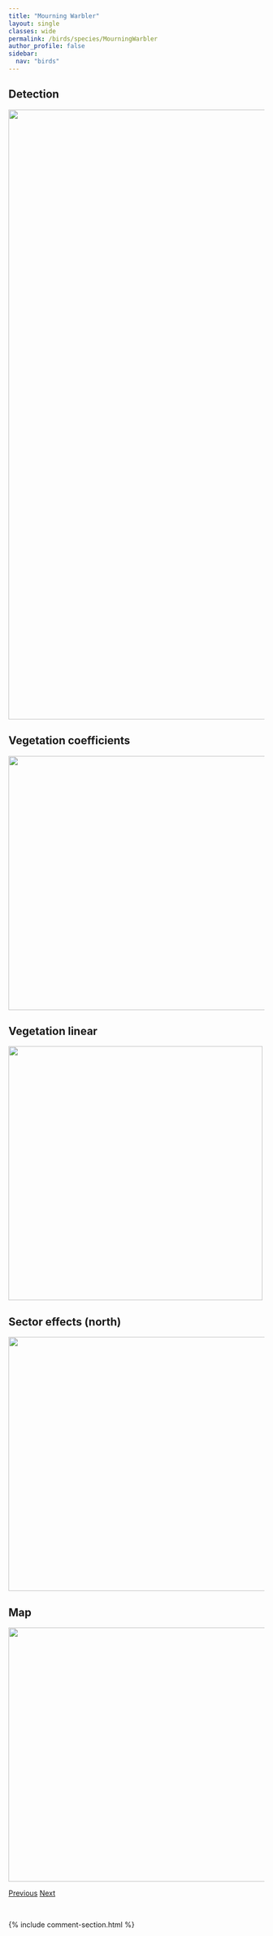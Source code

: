 ```yaml
---
title: "Mourning Warbler"
layout: single
classes: wide
permalink: /birds/species/MourningWarbler
author_profile: false
sidebar:
  nav: "birds"
---
```


<h2>Detection</h2>

<a href="https://drive.google.com/uc?export=view&id=1cxdaT842WQcBjxRg9FMT6RZz9N3pdlIc">
<img src="https://drive.google.com/uc?export=view&id=1cxdaT842WQcBjxRg9FMT6RZz9N3pdlIc" height = "1200" width = "800">
</a>

<h2>Vegetation coefficients</h2>

<a href="https://drive.google.com/uc?export=view&id=1xSV3HEAsuyt-7nX45QmBkvvxGVi_MoFy">
<img src="https://drive.google.com/uc?export=view&id=1xSV3HEAsuyt-7nX45QmBkvvxGVi_MoFy" height = "500" width = "1000">
</a>

<h2>Vegetation linear</h2>

<a href="https://drive.google.com/uc?export=view&id=1ZMHGIYNphGeubEoGArCRMCaS6_c3E5UB">
<img src="https://drive.google.com/uc?export=view&id=1ZMHGIYNphGeubEoGArCRMCaS6_c3E5UB" height = "500" width = "500">
</a>

<h2>Sector effects (north)</h2>

<a href="https://drive.google.com/uc?export=view&id=121zTvKDO9mFNGRI5P20eh39lCjLTne9r">
<img src="https://drive.google.com/uc?export=view&id=121zTvKDO9mFNGRI5P20eh39lCjLTne9r" height = "500" width = "1000">
</a>

<h2>Map</h2>

<a href="https://drive.google.com/uc?export=view&id=1qX8fU37CIotrUeK9lgrkdL54zGUV0nOy">
<img src="https://drive.google.com/uc?export=view&id=1qX8fU37CIotrUeK9lgrkdL54zGUV0nOy" height = "500" width = "1500">
</a>

<a href="/DevelopmentWebsite/birds/species/MourningDove" class="pagination--pager" title="Mourning Dove">Previous</a> <a href="/DevelopmentWebsite/birds/species/NashvilleWarbler" class="pagination--pager" title="Nashville Warbler">Next</a>

<p>&nbsp;</p>

{% include comment-section.html %}
